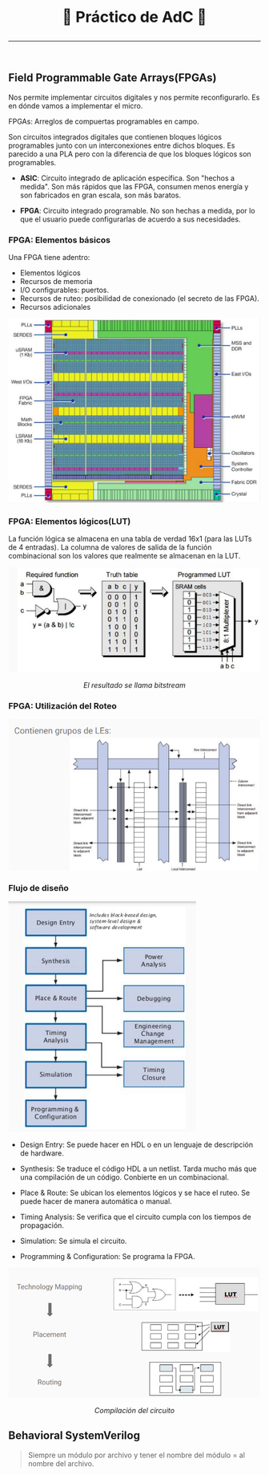 <br>
<p align="center" style="font-size:30px"><strong>🔧 Práctico de AdC 🔧
</strong></p>

---

<br>

## Field Programmable Gate Arrays(FPGAs)

Nos permite implementar circuitos digitales y nos permite reconfigurarlo. Es en dónde vamos a implementar el micro.

FPGAs: Arreglos de compuertas programables en campo.

Son circuitos integrados digitales que contienen bloques lógicos programables junto con un interconexiones entre dichos bloques. Es parecido a una PLA pero con la diferencia de que los bloques lógicos son programables.

- **ASIC**: Circuito integrado de aplicación específica. Son "hechos a medida". Son más rápidos que las FPGA, consumen menos energía y son fabricados en gran escala, son más baratos.

- **FPGA**: Circuito integrado programable. No son hechas a medida, por lo que el usuario puede configurarlas de acuerdo a sus necesidades.

### FPGA: Elementos básicos
Una FPGA tiene adentro:
- Elementos lógicos
- Recursos de memoria
- I/O configurables: puertos.
- Recursos de ruteo: posibilidad de conexionado (el secreto de las FPGA).
- Recursos adicionales

![alt text](imgs/image-7.png)

### FPGA: Elementos lógicos(LUT)
La función lógica se almacena en una tabla de verdad 16x1 (para las LUTs de 4 entradas). La columna de valores de salida de la función combinacional son los valores que realmente se almacenan en la LUT.

![alt text](imgs/image-8.png)
<p style="text-align: center;"><em>El resultado se llama bitstream</em></p>

### FPGA: Utilización del Roteo

![alt text](imgs/image-9.png)

### Flujo de diseño
![alt text](imgs/image-10.png)

- Design Entry: Se puede hacer en HDL o en un lenguaje de descripción de hardware.

- Synthesis: Se traduce el código HDL a un netlist. Tarda mucho más que una compilación de un código. Conbierte en un combinacional.

- Place & Route: Se ubican los elementos lógicos y se hace el ruteo. Se puede hacer de manera automática o manual.

- Timing Analysis: Se verifica que el circuito cumpla con los tiempos de propagación.

- Simulation: Se simula el circuito.

- Programming & Configuration: Se programa la FPGA.

![alt text](imgs/image-11.png)
<p style="text-align: center;"><em>Compilación del circuito</em></p>




## Behavioral SystemVerilog
> Siempre un módulo por archivo y tener el nombre del módulo = al nombre del archivo.
